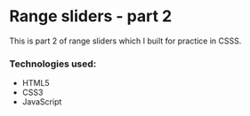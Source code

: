 <h1>Range sliders - part 2</h1>
<p> This is part 2 of range sliders which I built for practice in CSSS.</p>

<h3>Technologies used:</h3>
<ul>
<li>HTML5</li>
<li>CSS3</li>
<li>JavaScript</li>
</ul>
